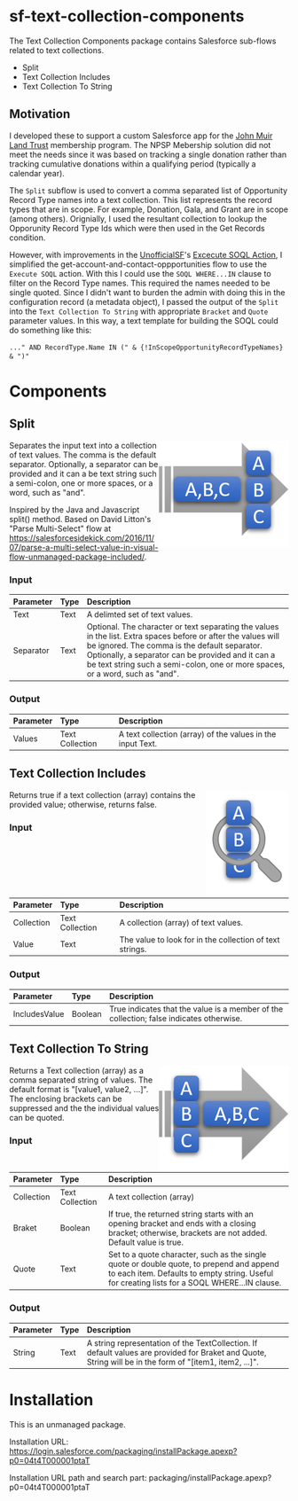 # sf-text-collection-components
The Text Collection Components package contains Salesforce sub-flows related to text collections.

* Split
* Text Collection Includes
* Text Collection To String

## Motivation
I developed these to support a custom Salesforce app for the [John Muir Land Trust](https://www.jmlt.org) membership program.  The NPSP Mebership solution did not meet the needs since it was based on tracking a single donation rather than tracking cumulative donations within a qualifying period (typically a calendar year).

The `Split` subflow is used to convert a comma separated list of Opportunity Record Type names into a text collection.  This list represents the record types that are in scope.  For example, Donation, Gala, and Grant are in scope (among others).  Orignially, I used the resultant collection to lookup the Opporunity Record Type Ids which were then used in the Get Records condition.  

However, with improvements in the [UnofficialSF](https://unofficialsf.com/)'s [Excecute SOQL Action](https://unofficialsf.com/a-graphical-soql-query-builder-for-flow/), I simplified the get-account-and-contact-oppportunities flow to use the `Execute SOQL` action. With this I could use the `SOQL WHERE...IN` clause to filter on the Record Type names.  This required the names needed to be single quoted. Since I didn't want to burden the admin with doing this in the configuration record (a metadata object), I passed the output of the `Split` into the `Text Collection To String` with appropriate `Bracket` and `Quote` parameter values.  In this way, a text template for building the SOQL could do something like this:

```
..." AND RecordType.Name IN (" & {!InScopeOpportunityRecordTypeNames} & ")"
```


# Components
## Split
<img align="right" src="https://github.com/hayeswise/sf-text-collection-components/blob/master/images/Split.png">

Separates the input text into a collection of text values. The comma is the default separator. Optionally, a separator can be provided and it can a be text string such a semi-colon, one or more spaces, or a word, such as "and".

Inspired by the Java and Javascript split() method. Based on David Litton's "Parse Multi-Select" flow at https://salesforcesidekick.com/2016/11/07/parse-a-multi-select-value-in-visual-flow-unmanaged-package-included/.

### Input

| Parameter | Type | Description|
| :-- | :-- | :-- |
| Text | Text | A delimted set of text values. |
| Separator | Text | Optional. The character or text separating the values in the list. Extra spaces before or after the values will be ignored. The comma is the default separator. Optionally, a separator can be provided and it can a be text string such a semi-colon, one or more spaces, or a word, such as "and".|

### Output
| Parameter | Type | Description|
| :-- | :-- | :-- |
| Values | Text Collection | A text collection (array) of the values in the input Text. |

## Text Collection Includes
<img align="right" src="https://github.com/hayeswise/sf-text-collection-components/blob/master/images/TextColllectionIncludes.png">
Returns true if a text collection (array) contains the provided value; otherwise, returns false.

### Input

| Parameter | Type | Description|
| :-- | :-- | :-- |
| Collection | Text Collection | A collection (array) of text values. |
| Value | Text | The value to look for in the collection of text strings. |

### Output

| Parameter | Type | Description|
| :-- | :-- | :-- |
| IncludesValue | Boolean | True indicates that the value is a member of the collection; false indicates otherwise. |

## Text Collection To String
<img align="right" src="https://github.com/hayeswise/sf-text-collection-components/blob/master/images/TextCollectionToString.png">
Returns a Text collection (array) as a comma separated string of values.  The default format is "[value1, value2, ...]". The enclosing brackets can be suppressed and the the individual values can be quoted.


### Input

| Parameter | Type | Description|
| :-- | :-- | :-- |
| Collection | Text Collection | A text collection (array) |
| Braket | Boolean | If true, the returned string starts with an opening bracket and ends with a closing bracket; otherwise, brackets are not added. Default value is true. |
| Quote | Text | Set to a quote character, such as the single quote or double quote, to prepend and append to each item. Defaults to empty string. Useful for creating lists for a SOQL WHERE...IN clause. |

### Output

| Parameter | Type | Description|
| :-- | :-- | :-- |
| String | Text | A string representation of the TextCollection. If default values are provided for Braket and Quote, String will be in the form of "[item1, item2, ...]". |

# Installation
This is an unmanaged package.

Installation URL: https://login.salesforce.com/packaging/installPackage.apexp?p0=04t4T000001ptaT

Installation URL path and search part: packaging/installPackage.apexp?p0=04t4T000001ptaT

